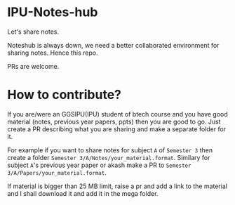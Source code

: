 # IPU-Notes-hub

Let's share notes.

Noteshub is always down, we need a better collaborated environment for sharing notes. Hence this repo.


PRs are welcome.

# How to contribute?

If you are/were an GGSIPU(IPU) student of btech course and you have good material (notes, previous year papers, ppts) then you are good to go. Just create a PR describing what you are sharing and make a separate folder for it. 

For example if you want to share notes for subject `A` of `Semester 3` then create a folder `Semester 3/A/Notes/your_material.format`.
Similary for subject `A`'s previous year paper or akash make a PR to `Semester 3/A/Papers/your_material.format`.

If material is bigger than 25 MB limit, raise a pr and add a link to the material and I shall download it and add it in the mega folder.
